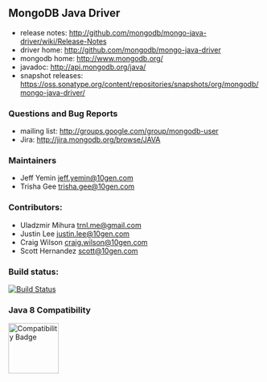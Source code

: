 ## MongoDB Java Driver ##
 * release notes: http://github.com/mongodb/mongo-java-driver/wiki/Release-Notes
 * driver home: http://github.com/mongodb/mongo-java-driver
 * mongodb home: http://www.mongodb.org/
 * javadoc: http://api.mongodb.org/java/
 * snapshot releases: https://oss.sonatype.org/content/repositories/snapshots/org/mongodb/mongo-java-driver/

### Questions and Bug Reports
 * mailing list: http://groups.google.com/group/mongodb-user
 * Jira: http://jira.mongodb.org/browse/JAVA

### Maintainers
* Jeff Yemin           jeff.yemin@10gen.com
* Trisha Gee           trisha.gee@10gen.com

### Contributors:
* Uladzmir Mihura      trnl.me@gmail.com
* Justin Lee           justin.lee@10gen.com
* Craig Wilson         craig.wilson@10gen.com
* Scott Hernandez      scott@10gen.com

### Build status:
[![Build Status](https://jenkins.10gen.com/job/mongo-java-driver-3.0.x/badge/icon)](https://jenkins.10gen.com/job/mongo-java-driver-3.0.x/)

### Java 8 Compatibility
<img src="https://java.net/downloads/adoptopenjdk/compat.svg" alt="Compatibility Badge" style="max-width: 100px;" width="100px">

